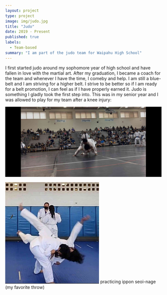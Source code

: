 ```yaml
---
layout: project
type: project
image: img/judo.jpg
title: "Judo"
date: 2019 - Present
published: true
labels:
  - Team-based
summary: "I am part of the judo team for Waipahu High School"
---
```

I first started judo around my sophomore year of high school and have fallen in love with the martial art. After my graduation, I became a coach for the team and whenever I have the time, I comeby and help. I am still a blue-belt and I am striving for a higher belt. I strive to be better so if I am ready for a belt promotion, I can feel as if I have properly earned it. Judo is something I gladly took the first step into. 
This was in my senior year and I was allowed to play for my team after a knee injury:

<img width = 500px class="throw-border throw" src="../img/throw.jpg"> 

<img width = 300px class="img-fluid" src="../img/me.jpg"> practicing ippon seoi-nage (my favorite throw)

